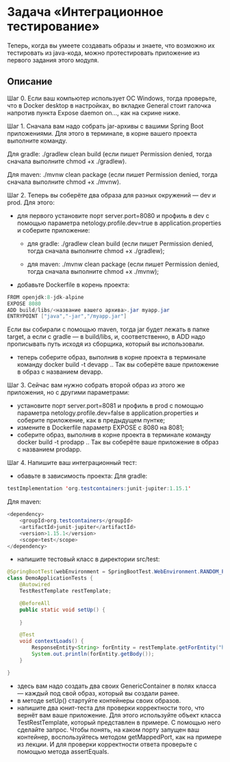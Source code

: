 # Задача «Интеграционное тестирование»
Теперь, когда вы умеете создавать образы и знаете, что возможно их тестировать из java-кода, можно протестировать приложение из первого задания этого модуля.

## Описание
Шаг 0. Если ваш компьютер использует ОС Windows, тогда проверьте, что в Docker desktop в настройках, во вкладке General стоит галочка напротив пункта Expose daemon on..., как на скрине ниже. 

Шаг 1. Сначала вам надо собрать jar-архивы с вашими Spring Boot приложениями. Для этого в терминале, в корне вашего проекта выполните команду.

Для gradle: ./gradlew clean build (если пишет Permission denied, тогда сначала выполните chmod +x ./gradlew).

Для maven: ./mvnw clean package (если пишет Permission denied, тогда сначала выполните chmod +x ./mvnw).

Шаг 2. Теперь вы соберёте два образа для разных окружений — dev и prod. Для этого:

* для первого установите порт server.port=8080 и профиль в dev с помощью параметра netology.profile.dev=true в application.properties и соберите приложение:

    * для gradle: ./gradlew clean build (если пишет Permission denied, тогда сначала выполните chmod +x ./gradlew);

    * для maven: ./mvnw clean package (если пишет Permission denied, тогда сначала выполните chmod +x ./mvnw);

* добавьте Dockerfile в корень проекта:

```java
FROM openjdk:8-jdk-alpine
EXPOSE 8080
ADD build/libs/<название вашего архива>.jar myapp.jar
ENTRYPOINT ["java","-jar","/myapp.jar"]
```
Если вы собирали с помощью maven, тогда jar будет лежать в папке target, а если с gradle — в build/libs, и, соответственно, в ADD надо прописывать путь исходя из сборщика, который вы использовали.

* теперь соберите образ, выполнив в корне проекта в терминале команду docker build -t devapp .. Так вы соберёте ваше приложение в образ с названием devapp.
  
Шаг 3. Сейчас вам нужно собрать второй образ из этого же приложения, но с другими параметрами:

* установите порт server.port=8081 и профиль в prod с помощью параметра netology.profile.dev=false в application.properties и соберите приложение, как в предыдущем пунтке;
* измените в Dockerfile параметр EXPOSE с 8080 на 8081;
* соберите образ, выполнив в корне проекта в терминале команду docker build -t prodapp .. Так вы соберёте ваше приложение в образ с названием prodapp.
  
Шаг 4. Напишите ваш интеграционный тест:

* обавьте в зависимость проекта:
Для gradle:

```java
testImplementation 'org.testcontainers:junit-jupiter:1.15.1'
```

Для maven:

```java
<dependency>
    <groupId>org.testcontainers</groupId>
    <artifactId>junit-jupiter</artifactId>
    <version>1.15.1</version>
    <scope>test</scope>
</dependency>
```
* напишите тестовый класс в директории src/test:
```java
@SpringBootTest(webEnvironment = SpringBootTest.WebEnvironment.RANDOM_PORT)
class DemoApplicationTests {
    @Autowired
    TestRestTemplate restTemplate;

    @BeforeAll
    public static void setUp() {
     
    }

    @Test
    void contextLoads() {
        ResponseEntity<String> forEntity = restTemplate.getForEntity("http://localhost:" + myapp.getMappedPort(8080), String.class);
        System.out.println(forEntity.getBody());
    }

}
```
* здесь вам надо создать два своих GenericContainer в полях класса — каждый под свой образ, который вы создали ранее.
* в методе setUp() стартуйте контейнеры своих образов.
* напишите два юнит-теста для проверки корректности того, что вернёт вам ваше приложение. Для этого используйте объект класса TestRestTemplate, который представлен в примере. С помощью него сделайте запрос. Чтобы понять, на каком порту запущен ваш контейнер, воспользуйтесь методом getMappedPort, как на примере из лекции. И для проверки корректности ответа проверьте с помощью метода assertEquals.